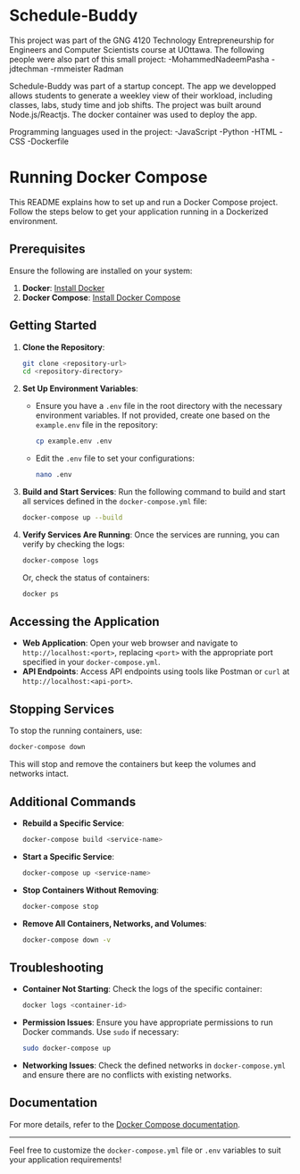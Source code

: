 # Schedule-Buddy
This project was part of the GNG 4120 Technology Entrepreneurship for Engineers and Computer Scientists course at UOttawa. The following people were also part of this small project: 
-MohammedNadeemPasha
-jdtechman
-rmmeister Radman

Schedule-Buddy was part of a startup concept. The app we developped allows students to generate a weekley view of their workload, including classes, labs, study time and job shifts. The project was built around Node.js/Reactjs. The docker container was used to deploy the app. 

Programming languages used in the project: 
-JavaScript
-Python
-HTML
-CSS
-Dockerfile


# Running Docker Compose

This README explains how to set up and run a Docker Compose project. Follow the steps below to get your application running in a Dockerized environment.

## Prerequisites

Ensure the following are installed on your system:

1. **Docker**: [Install Docker](https://docs.docker.com/get-docker/)
2. **Docker Compose**: [Install Docker Compose](https://docs.docker.com/compose/install/)

## Getting Started

1. **Clone the Repository**:
   ```bash
   git clone <repository-url>
   cd <repository-directory>
   ```

2. **Set Up Environment Variables**:
   - Ensure you have a `.env` file in the root directory with the necessary environment variables. If not provided, create one based on the `example.env` file in the repository:
     ```bash
     cp example.env .env
     ```
   - Edit the `.env` file to set your configurations:
     ```bash
     nano .env
     ```

3. **Build and Start Services**:
   Run the following command to build and start all services defined in the `docker-compose.yml` file:
   ```bash
   docker-compose up --build
   ```

4. **Verify Services Are Running**:
   Once the services are running, you can verify by checking the logs:
   ```bash
   docker-compose logs
   ```
   Or, check the status of containers:
   ```bash
   docker ps
   ```

## Accessing the Application

- **Web Application**: Open your web browser and navigate to `http://localhost:<port>`, replacing `<port>` with the appropriate port specified in your `docker-compose.yml`.
- **API Endpoints**: Access API endpoints using tools like Postman or `curl` at `http://localhost:<api-port>`.

## Stopping Services

To stop the running containers, use:
```bash
docker-compose down
```

This will stop and remove the containers but keep the volumes and networks intact.

## Additional Commands

- **Rebuild a Specific Service**:
  ```bash
  docker-compose build <service-name>
  ```

- **Start a Specific Service**:
  ```bash
  docker-compose up <service-name>
  ```

- **Stop Containers Without Removing**:
  ```bash
  docker-compose stop
  ```

- **Remove All Containers, Networks, and Volumes**:
  ```bash
  docker-compose down -v
  ```

## Troubleshooting

- **Container Not Starting**:
  Check the logs of the specific container:
  ```bash
  docker logs <container-id>
  ```

- **Permission Issues**:
  Ensure you have appropriate permissions to run Docker commands. Use `sudo` if necessary:
  ```bash
  sudo docker-compose up
  ```

- **Networking Issues**:
  Check the defined networks in `docker-compose.yml` and ensure there are no conflicts with existing networks.

## Documentation

For more details, refer to the [Docker Compose documentation](https://docs.docker.com/compose/).

---

Feel free to customize the `docker-compose.yml` file or `.env` variables to suit your application requirements!
